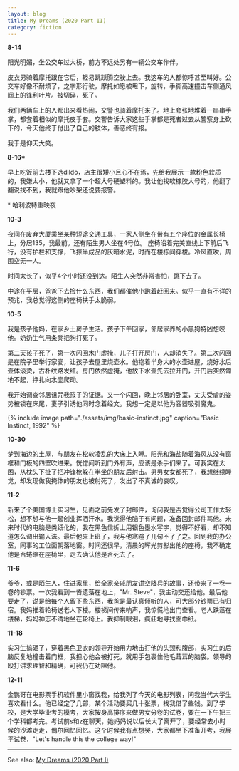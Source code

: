 ```yaml
---
layout: blog
title: My Dreams (2020 Part II)
category: fiction
---
```


**8-14**

阳光明媚，坐公交车过大桥，前方不远处另有一辆公交车作伴。

皮衣男骑着摩托跟在它后，轻易跳跃腾空驶上去。我这车的人都惊呼甚至叫好。公交车好像不耐烦了，之字形行驶，摩托如愿被甩下，旋转，手脚高速撞击车侧通风阀上的锋利叶片。被切碎，死了。

我们两辆车上的人都出来看热闹，交警也骑着摩托来了。地上夸张地堆着一串串手掌，都套着相似的摩托皮手套。交警告诉大家这些手掌都是死者过去从警察身上砍下的，今天他终于付出了自己的肢体，善恶终有报。

我于是仰天大笑。

**8-16\***

早上吃饭前去楼下选dildo，店主很矮小且心不在焉，先给我展示一款粉色软质的，我嫌太小，他就又拿了一个超大号硬塑料的。我让他找软橡胶大号的，他翻了翻说找不到，我就跟他吵架还说要报警。

\* 哈利波特重映夜

**10-3**

夜间在废弃大厦乘坐某种短途交通工具，一家人侧坐在带有五个座位的金属长椅上，分居135，我最前。还有陌生男人坐在4号位。
座椅沿着完美直线上下前后飞行，没有护栏和支撑，飞掠半成品的灰暗水泥，时而在楼栋间穿梭。冷风直吹，周围空无一人。

时间太长了，似乎4个小时还没到达。陌生人突然非常害怕，跳下去了。

中途在平层，爸爸下去捡什么东西，我们都催他小跑着赶回来。似乎一直有不详的预兆，我总觉得这侧的座椅扶手太脆弱。

**10-5**

我是孩子他妈，在家乡土房子生活。孩子下午回家，邻居家养的小黑狗特凶想咬他。奶奶生气用条凳把狗打死了。

第二天孩子死了，第一次闪回木门虚掩，儿子打开房门，人却消失了。第二次闪回是在院子里举行家宴，让孩子去屋里烧壶水。他抱着半身大的水壶进屋，烧好水后壶体滚烫，古朴纹路发红。房门依然虚掩，他放下水壶先去拉开门，开门后突然匍地不起，挣扎向水壶爬动。

我开始调查邻居诅咒我孩子的证据。又一个闪回，晚上邻居的卧室，丈夫受虐的姿势被锁在床尾，妻子引诱他同时念着经文。我想一定是以他为容器吸引魔鬼。

{% include image path="./assets/img/basic-instinct.jpg" caption="Basic Instinct, 1992" %}

**10-30**

梦到海边的土屋，与朋友在松软凌乱的大床上入睡。阳光和海盐随着海风从没有窗框和门板的四壁吹进来。恍惚间听到门外有声，应该是杀手们来了。可我实在太困，从枕头下扯了把冲锋枪躲在半坐的朋友后射击。男男女女都死了，我想继续睡觉，却发现做我掩体的朋友也被射死了，发出了不真诚的哀叹。

**11-2**

新来了个美国博士实习生，见面之前先发了封邮件，询问我是否觉得公司工作太轻松，想不想与他一起创业挥洒汗水。我觉得他脑子有问题，准备回封邮件骂他。未来时代的电脑是类纸化的，我在黑色信折上用银色墨水写字，觉得不好看，却不知道怎么调出输入法。最后他来上班了，我与他寒暄了几句不了了之。回到我的办公室，同事的工位面朝落地窗。时间还很早，清晨的晖光剪影出他的座椅，我不确定他是否蜷缩在座椅里，走去确认他是否死去了。

**11-6**

爷爷，或是陌生人，住进家里，给全家亲戚朋友讲空降兵的故事，还带来了一卷一卷的钞票。一次我看到一沓遗落在地上，"Mr. Steve"，我主动交还给他。最后他要走了，说是给每个人留下些东西，我爸是最认真倾听的人，可大部分钞票已有归宿。我妈推着轮椅送老人下楼。楼梯间传来响声，我惊慌地出门查看。老人跌落在楼梯，妈妈神志不清地坐在轮椅上。我抑制眼泪，疯狂地寻找面巾纸。

**11-18**

实习生搞砸了，穿着黑色卫衣的领导开始用力地击打他的头颈和腹部，实习生的后脑反复地撞击着门框，我担心他会被打死，就用手包裹住他毛茸茸的脑袋。领导的殴打讲求理智和精确，可我仍在劝阻他。

**12-11**

金鹏哥在电影票手机软件里小窗找我，给我列了今天的电影列表，问我当代大学生喜欢看什么。他已经定了几部，某个活动要买几十张票，找我借了些钱。到了学校，是大学毕业考的模考，大家按身高排序来做男女分卷的试卷，要在一下午把三个学科都考完。考试前s和z在聊天，她妈妈说以后长大了离开了，要经常去小时候的沙滩走走，偶尔回忆回忆。这个时候我有点想哭，大家都坐下准备开考，我展平试卷，"Let's handle this the college way!"

------

See also: [My Dreams (2020 Part I)](/fiction/2020/05/29/my-dreams-2020-1.html)

